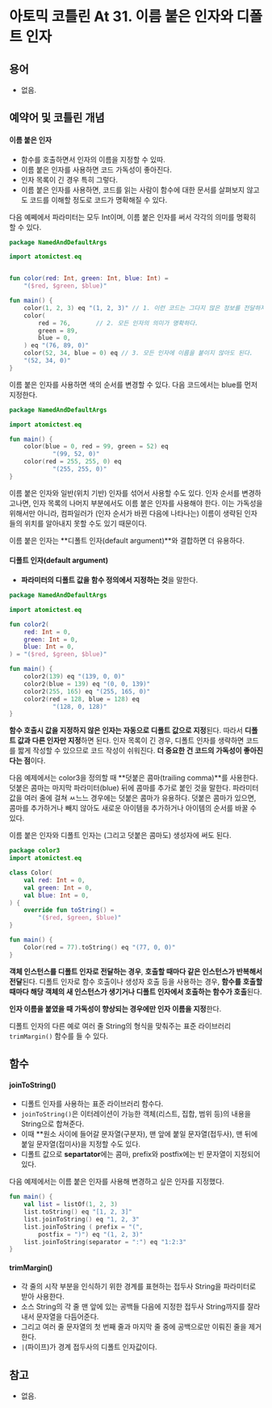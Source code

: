 # 아토믹 코틀린 At 31. 이름 붙은 인자와 디폴트 인자

## 용어

- 없음.

## 예약어 및 코틀린 개념

#### 이름 붙은 인자
- 함수를 호출하면서 인자의 이름을 지정할 수 있따.
- 이름 붙은 인자를 사용하면 코드 가독성이 좋아진다.
- 인자 목록이 긴 경우 특히 그렇다.
- 이름 붙은 인자를 사용하면, 코드를 읽는 사람이 함수에 대한 문서를 살펴보지 않고도 코드를 이해할 정도로 코드가 명확해질 수 있다.

다음 예쩨에서 파라미터는 모두 Int이며, 이름 붙은 인자를 써서 각각의 의미를 명확히 할 수 있다.

```kotlin
package NamedAndDefaultArgs

import atomictest.eq


fun color(red: Int, green: Int, blue: Int) =
    "($red, $green, $blue)"

fun main() {
    color(1, 2, 3) eq "(1, 2, 3)" // 1. 이런 코드는 그다지 많은 정보를 전달하지 못하낟. 각 인자의 역할을 알아내려면 함수 문저를 살펴봐야 한다.
    color(
        red = 76,       // 2. 모든 인자의 의미가 명확하다.
        green = 89,
        blue = 0,
    ) eq "(76, 89, 0)"
    color(52, 34, blue = 0) eq // 3. 모든 인자에 이름을 붙이지 않아도 된다.
    "(52, 34, 0)"
}
```

이름 붙은 인자를 사용하면 색의 순서를 변경할 수 있다.
다음 코드에서는 blue를 먼저 지정한다.

```kotlin
package NamedAndDefaultArgs

import atomictest.eq

fun main() {
    color(blue = 0, red = 99, green = 52) eq
            "(99, 52, 0)"
    color(red = 255, 255, 0) eq
            "(255, 255, 0)"
}
```

이름 붙은 인자와 일반(위치 기반) 인자를 섞어서 사용할 수도 있다.
인자 순서를 변경하고나면, 인자 목록의 나머지 부분에서도 이름 붙은 인자를 사용해야 한다.
이는 가독성을 위해서만 아니라, 컴파일러가 (인자 순서가 바뀐 다음에 나타나는) 이름이 생략된 인자들의 위치를 알아내지 못할 수도 있기 때문이다.

이름 붙은 인자는 **디폴트 인자(default argument)**와 결합하면 더 유용하다.


#### 디폴트 인자(default argument)
- **파라미터의 디폴트 값을 함수 정의에서 지정하는 것**을 말한다.

```kotlin
package NamedAndDefaultArgs

import atomictest.eq

fun color2(
    red: Int = 0,
    green: Int = 0,
    blue: Int = 0,
) = "($red, $green, $blue)"

fun main() {
    color2(139) eq "(139, 0, 0)"
    color2(blue = 139) eq "(0, 0, 139)"
    color2(255, 165) eq "(255, 165, 0)"
    color2(red = 128, blue = 128) eq
            "(128, 0, 128)"
}

```

**함수 호출시 값을 지정하지 않은 인자는 자동으로 디폴트 값으로 지정**된다.
따라서 **디폴트 값과 다른 인자만 지정**하면 된다.
인자 목록이 긴 경우, 디폴트 인자를 생략하면 코드를 짧게 작성할 수 있으므로 코드 작성이 쉬워진다.
**더 중요한 건 코드의 가독성이 좋아진다는 점**이다.

다음 예제에서는 color3을 정의할 때 **덧붙은 콤마(trailing comma)**를 사용한다.
덧붙은 콤마는 마지막 파라미터(blue) 뒤에 콤마를 추가로 붙인 것을 말한다.
파라미터 값을 여러 줄에 걸쳐 ㅆ느느 경우에는 덧붙은 콤마가 유용하다.
덧붙은 콤마가 있으면, 콤마를 추가하거나 빼지 않아도 새로운 아이템을 추가하거나 아이템의 순서를 바꿀 수 있다.

이름 붙은 인자와 디폴트 인자는 (그리고 덧붙은 콤마도) 생성자에 써도 된다.

```kotlin
package color3
import atomictest.eq

class Color(
    val red: Int = 0,
    val green: Int = 0,
    val blue: Int = 0,
) {
    override fun toString() =
        "($red, $green, $blue)"
}

fun main() {
    Color(red = 77).toString() eq "(77, 0, 0)"
}
```

**객체 인스턴스를 디폴트 인자로 전달하는 경우**, **호출할 때마다 같은 인스턴스가 반복해서 전달**된다.
디폴트 인자로 함수 호출이나 생성자 호출 등을 사용하는 경우, **함수를 호출할 때마다 해당 객체의 새 인스턴스가 생기거나 디폴트 인자에서 호출하는 함수가 호출**된다.

**인자 이름을 붙였을 때 가독성이 향상되는 경우에만 인자 이름을 지정**한다.

디폴트 인자의 다른 예로 여러 줄 String의 형식을 맞춰주는 표준 라이브러리 `trimMargin()` 함수를 들 수 있다.


## 함수

#### joinToString()
- 디폴트 인자를 사용하는 표준 라이브러리 함수다.
- `joinToString()`은 이터레이션이 가능한 객체(리스트, 집합, 범위 등)의 내용을 String으로 합쳐준다.
- 이때 **원소 사이에 들어갈 문자열(구분자), 맨 앞에 붙일 문자열(접두사), 맨 뒤에 붙일 문자열(접미사)을 지정할 수도 있다.
- 디폴트 값으로 **separtator**에는 콤마, prefix와 postfix에는 빈 문자열이 지정되어 있다.

다음 예제에서는 이름 붙은 인자를 사용해 변경하고 싶은 인자를 지정했다.

```kotlin
fun main() {
    val list = listOf(1, 2, 3)
    list.toString() eq "[1, 2, 3]"
    list.joinToString() eq "1, 2, 3"
    list.joinToString ( prefix = "(",
        postfix = ")") eq "(1, 2, 3)"
    list.joinToString(separator = ":") eq "1:2:3"
}
```

#### trimMargin()
- 각 줄의 시작 부분을 인식하기 위한 경계를 표현하는 접두사 String을 파라미터로 받아 사용한다.
- 소스 String의 각 줄 맨 앞에 있는 공백들 다음에 지정한 접두사 String까지를 잘라내서 문자열을 다듬어준다.
- 그리고 여러 줄 문자열의 첫 번째 줄과 마지막 줄 중에 공백으로만 이뤄진 줄을 제거한다.
- `|`(파이프)가 경계 접두사의 디폴트 인자값이다. 

## 참고

- 없음.